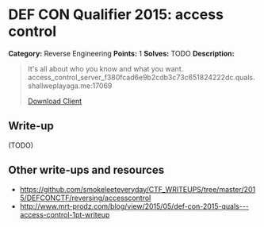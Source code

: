 # DEF CON Qualifier 2015: access control

**Category:** Reverse Engineering
**Points:** 1
**Solves:** TODO
**Description:**

> It's all about who you know and what you want. access_control_server_f380fcad6e9b2cdb3c73c651824222dc.quals.shallweplayaga.me:17069
>
> [Download Client](http://downloads.notmalware.ru/client_197010ce28dffd35bf00ffc56e3aeb9f)


## Write-up

(TODO)

## Other write-ups and resources

* <https://github.com/smokeleeteveryday/CTF_WRITEUPS/tree/master/2015/DEFCONCTF/reversing/accesscontrol>
* <http://www.mrt-prodz.com/blog/view/2015/05/def-con-2015-quals---access-control-1pt-writeup>